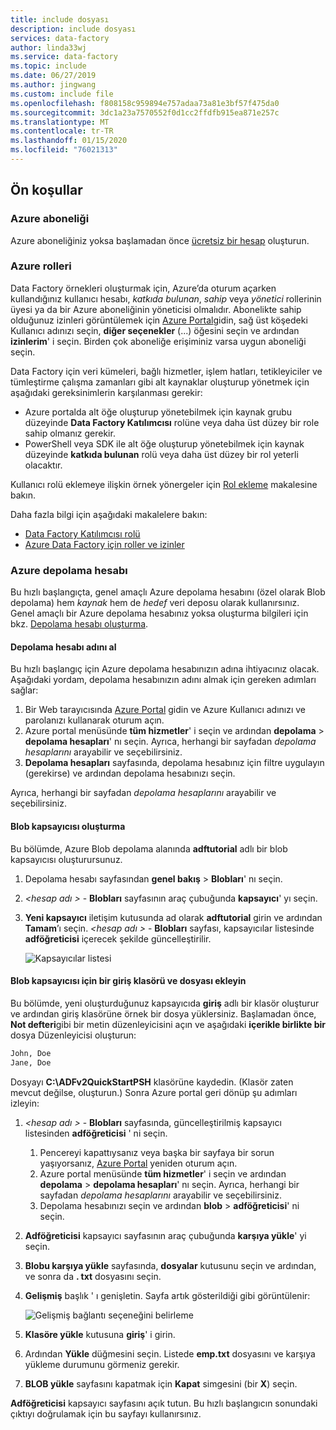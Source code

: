 ```yaml
---
title: include dosyası
description: include dosyası
services: data-factory
author: linda33wj
ms.service: data-factory
ms.topic: include
ms.date: 06/27/2019
ms.author: jingwang
ms.custom: include file
ms.openlocfilehash: f808158c959894e757adaa73a81e3bf57f475da0
ms.sourcegitcommit: 3dc1a23a7570552f0d1cc2ffdfb915ea871e257c
ms.translationtype: MT
ms.contentlocale: tr-TR
ms.lasthandoff: 01/15/2020
ms.locfileid: "76021313"
---
```

## <a name="prerequisites"></a>Ön koşullar

### <a name="azure-subscription"></a>Azure aboneliği
Azure aboneliğiniz yoksa başlamadan önce [ücretsiz bir hesap](https://azure.microsoft.com/free/) oluşturun.

### <a name="azure-roles"></a>Azure rolleri
Data Factory örnekleri oluşturmak için, Azure’da oturum açarken kullandığınız kullanıcı hesabı, *katkıda bulunan*, *sahip* veya *yönetici* rollerinin üyesi ya da bir Azure aboneliğinin yöneticisi olmalıdır. Abonelikte sahip olduğunuz izinleri görüntülemek için [Azure Portal](https://portal.azure.com)gidin, sağ üst köşedeki Kullanıcı adınızı seçin, **diğer seçenekler** (...) öğesini seçin ve ardından **izinlerim**' i seçin. Birden çok aboneliğe erişiminiz varsa uygun aboneliği seçin.

Data Factory için veri kümeleri, bağlı hizmetler, işlem hatları, tetikleyiciler ve tümleştirme çalışma zamanları gibi alt kaynaklar oluşturup yönetmek için aşağıdaki gereksinimlerin karşılanması gerekir:

- Azure portalda alt öğe oluşturup yönetebilmek için kaynak grubu düzeyinde **Data Factory Katılımcısı** rolüne veya daha üst düzey bir role sahip olmanız gerekir.
- PowerShell veya SDK ile alt öğe oluşturup yönetebilmek için kaynak düzeyinde **katkıda bulunan** rolü veya daha üst düzey bir rol yeterli olacaktır.

Kullanıcı rolü eklemeye ilişkin örnek yönergeler için [Rol ekleme](../articles/cost-management-billing/manage/add-change-subscription-administrator.md) makalesine bakın.

Daha fazla bilgi için aşağıdaki makalelere bakın:

- [Data Factory Katılımcısı rolü](../articles/role-based-access-control/built-in-roles.md#data-factory-contributor)
- [Azure Data Factory için roller ve izinler](../articles/data-factory/concepts-roles-permissions.md)

### <a name="azure-storage-account"></a>Azure depolama hesabı
Bu hızlı başlangıçta, genel amaçlı Azure depolama hesabını (özel olarak Blob depolama) hem *kaynak* hem de *hedef* veri deposu olarak kullanırsınız. Genel amaçlı bir Azure depolama hesabınız yoksa oluşturma bilgileri için bkz. [Depolama hesabı oluşturma](../articles/storage/common/storage-account-create.md). 

#### <a name="get-the-storage-account-name"></a>Depolama hesabı adını al
Bu hızlı başlangıç için Azure depolama hesabınızın adına ihtiyacınız olacak. Aşağıdaki yordam, depolama hesabınızın adını almak için gereken adımları sağlar: 

1. Bir Web tarayıcısında [Azure Portal](https://portal.azure.com) gidin ve Azure Kullanıcı adınızı ve parolanızı kullanarak oturum açın.
2. Azure portal menüsünde **tüm hizmetler**' i seçin ve ardından **depolama** > **depolama hesapları**' nı seçin. Ayrıca, herhangi bir sayfadan *depolama hesaplarını* arayabilir ve seçebilirsiniz.
3. **Depolama hesapları** sayfasında, depolama hesabınız için filtre uygulayın (gerekirse) ve ardından depolama hesabınızı seçin. 

Ayrıca, herhangi bir sayfadan *depolama hesaplarını* arayabilir ve seçebilirsiniz.

#### <a name="create-a-blob-container"></a>Blob kapsayıcısı oluşturma
Bu bölümde, Azure Blob depolama alanında **adftutorial** adlı bir blob kapsayıcısı oluşturursunuz.

1. Depolama hesabı sayfasından **genel bakış** > **Blobları**' nı seçin.
2. *\<hesap adı >*  - **Blobları** sayfasının araç çubuğunda **kapsayıcı**' yı seçin.
3. **Yeni kapsayıcı** iletişim kutusunda ad olarak **adftutorial** girin ve ardından **Tamam**’ı seçin. *\<hesap adı >*  - **Blobları** sayfası, kapsayıcılar listesinde **adföğreticisi** içerecek şekilde güncelleştirilir.

   ![Kapsayıcılar listesi](media/data-factory-quickstart-prerequisites/list-of-containers.png)

#### <a name="add-an-input-folder-and-file-for-the-blob-container"></a>Blob kapsayıcısı için bir giriş klasörü ve dosyası ekleyin
Bu bölümde, yeni oluşturduğunuz kapsayıcıda **giriş** adlı bir klasör oluşturur ve ardından giriş klasörüne örnek bir dosya yüklersiniz. Başlamadan önce, **Not defteri**gibi bir metin düzenleyicisini açın ve aşağıdaki **içerikle birlikte bir** dosya Düzenleyicisi oluşturun:

```emp.txt
John, Doe
Jane, Doe
```

Dosyayı **C:\ADFv2QuickStartPSH** klasörüne kaydedin. (Klasör zaten mevcut değilse, oluşturun.) Sonra Azure portal geri dönüp şu adımları izleyin:

1. *\<hesap adı >*  - **Blobları** sayfasında, güncelleştirilmiş kapsayıcı listesinden **adföğreticisi** ' ni seçin.

   1. Pencereyi kapattıysanız veya başka bir sayfaya bir sorun yaşıyorsanız, [Azure Portal](https://portal.azure.com) yeniden oturum açın.
   1. Azure portal menüsünde **tüm hizmetler**' i seçin ve ardından **depolama** > **depolama hesapları**' nı seçin. Ayrıca, herhangi bir sayfadan *depolama hesaplarını* arayabilir ve seçebilirsiniz.
   1. Depolama hesabınızı seçin ve ardından **blob** > **adföğreticisi**' ni seçin.

2. **Adföğreticisi** kapsayıcı sayfasının araç çubuğunda **karşıya yükle**' yi seçin.
3. **Blobu karşıya yükle** sayfasında, **dosyalar** kutusunu seçin ve ardından, ve sonra da **. txt** dosyasını seçin.
4. **Gelişmiş** başlık ' ı genişletin. Sayfa artık gösterildiği gibi görüntülenir:

   ![Gelişmiş bağlantı seçeneğini belirleme](media/data-factory-quickstart-prerequisites/upload-blob-advanced.png)
5. **Klasöre yükle** kutusuna **giriş**' i girin.
6. Ardından **Yükle** düğmesini seçin. Listede **emp.txt** dosyasını ve karşıya yükleme durumunu görmeniz gerekir.
7. **BLOB yükle** sayfasını kapatmak için **Kapat** simgesini (bir **X**) seçin.

**Adföğreticisi** kapsayıcı sayfasını açık tutun. Bu hızlı başlangıcın sonundaki çıktıyı doğrulamak için bu sayfayı kullanırsınız.